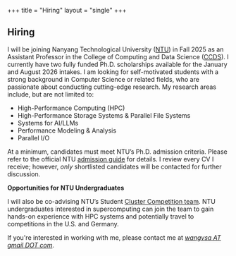 +++
title = "Hiring"
layout = "single"
+++

## Hiring

I will be joining Nanyang Technological University ([NTU](https://www.ntu.edu.sg/)) in Fall 2025 as an Assistant Professor in the College of Computing and Data Science ([CCDS](https://www.ntu.edu.sg/computing)).
I currently have two fully funded Ph.D. scholarships available for the January and August 2026 intakes.
I am looking for self-motivated students with a strong background in Computer Science or related fields, who are passionate about conducting cutting-edge research. My research areas include, but are not limited to:

- High-Performance Computing (HPC)
- High-Performance Storage Systems & Parallel File Systems
- Systems for AI/LLMs
- Performance Modeling & Analysis
- Parallel I/O

At a minimum, candidates must meet NTU’s Ph.D. admission criteria. Please refer to the official NTU [admission guide](https://www.ntu.edu.sg/admissions/graduate/radmissionguide) for details.
I review every CV I receive; however, *only* shortlisted candidates will be contacted for further discussion.

**Opportunities for NTU Undergraduates**

I will also be co-advising NTU’s Student [Cluster Competition team](https://ntuhpc.org). NTU undergraduates interested in supercomputing can join the team to gain hands-on experience with HPC systems and potentially travel to competitions in the U.S. and Germany.

If you're interested in working with me, please contact me at <ins>*wangvsa AT gmail DOT com*</ins>.
